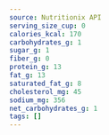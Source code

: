```yaml
---
source: Nutritionix API
serving_size_cup: 0
calories_kcal: 170
carbohydrates_g: 1
sugar_g: 1
fiber_g: 0
protein_g: 13
fat_g: 13
saturated_fat_g: 8
cholesterol_mg: 45
sodium_mg: 356
net_carbohydrates_g: 1
tags: []
---
```

